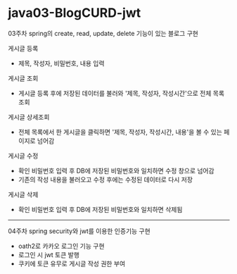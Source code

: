 # java03-BlogCURD-jwt


03주차 spring의 create, read, update, delete 기능이 있는 블로그 구현

게시글 등록 
- 제목, 작성자, 비밀번호, 내용 입력

게시글 조회
- 게시글 등록 후에 저장된 데이터를 불러와 '제목, 작성자, 작성시간'으로 전체 목록 조회

게시글 상세조회
- 전체 목록에서 한 게시글을 클릭하면 '제목, 작성자, 작성시간, 내용'을 볼 수 있는 페이지로 넘어감

게시글 수정
- 확인 비밀번호 입력 후 DB에 저장된 비밀번호와 일치하면 수정 창으로 넘어감
- 기존의 작성 내용을 불러오고 수정 후에는 수정된 데이터로 다시 저장

게시글 삭제
- 확인 비밀번호 입력 후 DB에 저장된 비밀번호와 일치하면 삭제됨


----------
04주차 spring security와 jwt를 이용한 인증기능 구현

* oath2로 카카오 로그인 기능 구현
* 로그인 시 jwt 토큰 발행
* 쿠키에 토큰 유무로 게시글 작성 권한 부여
